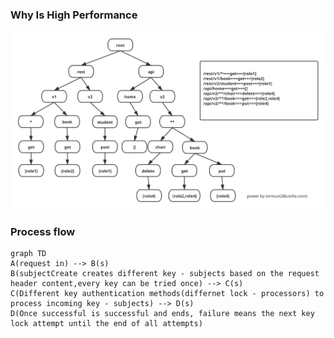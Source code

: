 ### Why Is High Performance  

![pathRoleMatcher](../_images/PathRoleMatcher.svg)  

### Process flow  

```mermaid
graph TD
A(request in) --> B(s)
B(subjectCreate creates different key - subjects based on the request header content,every key can be tried once) --> C(s)
C(Different key authentication methods(differnet lock - processors) to process incoming key - subjects) --> D(s)
D(Once successful is successful and ends, failure means the next key lock attempt until the end of all attempts)
```
